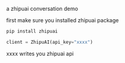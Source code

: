 a zhipuai conversation demo


first make sure you installed zhipuai package
```bash
pip install zhipuai
```


```python
client = ZhipuAI(api_key="xxxx")
```
xxxx writes you zhipuai api
